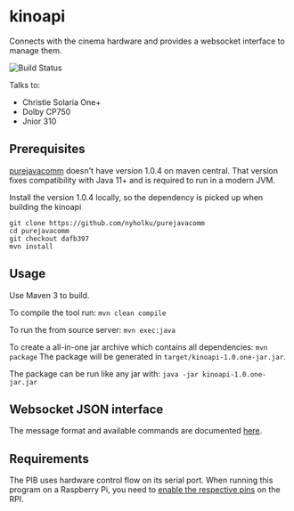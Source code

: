 # kinoapi
Connects with the cinema hardware and provides a websocket interface to manage them.

![Build Status](https://github.com/SchunterKino/kinoapi/actions/workflows/maven.yml/badge.svg)

Talks to:
 * Christie Solaria One+
 * Dolby CP750
 * Jnior 310

## Prerequisites
[purejavacomm](https://github.com/nyholku/purejavacomm) doesn't have version 1.0.4 on maven central. That version fixes compatibility with Java 11+ and is required to run in a modern JVM.

Install the version 1.0.4 locally, so the dependency is picked up when building the kinoapi
```shell
git clone https://github.com/nyholku/purejavacomm
cd purejavacomm
git checkout dafb397
mvn install
```

## Usage
Use Maven 3 to build.

To compile the tool run: `mvn clean compile`

To run the from source server: `mvn exec:java`

To create a all-in-one jar archive which contains all dependencies: `mvn package`
The package will be generated in `target/kinoapi-1.0.one-jar.jar`. 

The package can be run like any jar with: `java -jar kinoapi-1.0.one-jar.jar`

## Websocket JSON interface
The message format and available commands are documented [here](API.md).

## Requirements
The PIB uses hardware control flow on its serial port. When running this program on a Raspberry Pi, you need to [enable the respective pins](https://github.com/mholling/rpirtscts) on the RPI.
